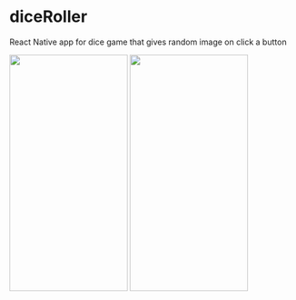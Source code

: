 # diceRoller

React Native app for dice game that gives random image on click a button
<p float="left">
<img src="https://user-images.githubusercontent.com/45852402/210602202-3b2d0c68-a2ac-4c84-812d-b7b93f4f5f7f.png" width="208" height="416">
<img src="https://user-images.githubusercontent.com/45852402/210602222-dbdc36c3-cc1f-428a-895e-a72afea4fdfc.png" width="208" height="416">
</p>
